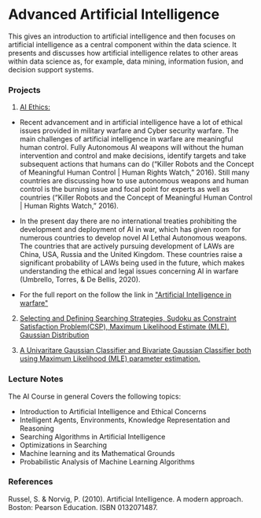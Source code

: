 # Advanced Artificial Intelligence
This gives an introduction to artificial intelligence and then focuses on artificial intelligence as a central component within the data science. It presents and discusses how artificial intelligence relates to other areas within data science as, for example, data mining, information fusion, and decision support systems.
### Projects 
1. [AI Ethics:](</Projects/AI Ethics/FInal AI Ethics on Warfare report.pdf>) 
- Recent advancement and in artificial intelligence have a lot of ethical issues provided in military warfare and Cyber security warfare. The main challenges of artificial intelligence in warfare are meaningful human control. Fully Autonomous AI weapons will without the human intervention and control and make decisions, identify targets and take subsequent actions that humans can do (“Killer Robots and the Concept of Meaningful Human Control | Human Rights Watch,” 2016). Still many countries are discussing how to use autonomous weapons and human control is the burning issue and focal point for experts as well as countries (“Killer Robots and the Concept of Meaningful Human Control | Human Rights Watch,” 2016). 


- In the present day there are no international treaties prohibiting the development and deployment of AI in war, which has given room for numerous countries to develop novel AI Lethal Autonomous weapons. The countries that are actively pursuing development of LAWs are China, USA, Russia and the United Kingdom. These countries raise a significant probability of LAWs being used in the future, which makes understanding the ethical and legal issues concerning AI in warfare (Umbrello, Torres, & De Bellis, 2020).  
- For the full report on the follow the link in ["Artificial Intelligence in warfare"](</Projects/AI Ethics/FInal AI Ethics on Warfare report.pdf>)

2. [Selecting and Defining Searching Strategies, Sudoku as Constraint Satisfaction Problem(CSP), Maximum Likelihood Estimate (MLE), Gaussian Distribution](</Projects/Assignment 2 Part 1/Assignment 2 part 1.pdf>)

3. [A Univaritare Gaussian Classifier and Bivariate Gaussian Classifier both using Maximum Likelihood (MLE) parameter estimation.](</Projects/Assignment 2 part 2/>)

### Lecture Notes 
The AI Course in general Covers the following topics: 
- Introduction to Artificial Intelligence and Ethical Concerns 
- Intelligent Agents, Environments, Knowledge Representation and Reasoning
- Searching Algorithms in Artificial Intelligence 
- Optimizations in Searching
- Machine learning and its Mathematical Grounds
- Probabilistic Analysis of Machine Learning Algorithms

### References 
Russel, S. & Norvig, P. (2010). Artificial Intelligence. A modern approach. Boston: Pearson Education. ISBN 0132071487.



